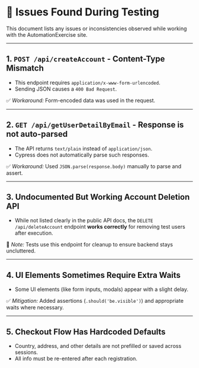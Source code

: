 # 🐛 Issues Found During Testing

This document lists any issues or inconsistencies observed while working with the AutomationExercise site.

---

## 1. `POST /api/createAccount` - Content-Type Mismatch
- This endpoint requires `application/x-www-form-urlencoded`.
- Sending JSON causes a `400 Bad Request`.

✅ *Workaround:* Form-encoded data was used in the request.

---

## 2. `GET /api/getUserDetailByEmail` - Response is not auto-parsed
- The API returns `text/plain` instead of `application/json`.
- Cypress does not automatically parse such responses.

✅ *Workaround:* Used `JSON.parse(response.body)` manually to parse and assert.

---

## 3. Undocumented But Working Account Deletion API
- While not listed clearly in the public API docs, the `DELETE /api/deleteAccount` endpoint **works correctly** for removing test users after execution.

📌 *Note:* Tests use this endpoint for cleanup to ensure backend stays uncluttered.

---

## 4. UI Elements Sometimes Require Extra Waits
- Some UI elements (like form inputs, modals) appear with a slight delay.

✅ *Mitigation:* Added assertions (`.should('be.visible')`) and appropriate waits where necessary.

---

## 5. Checkout Flow Has Hardcoded Defaults
- Country, address, and other details are not prefilled or saved across sessions.
- All info must be re-entered after each registration.
